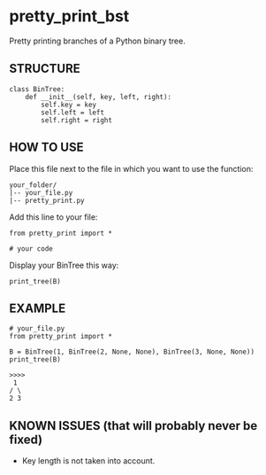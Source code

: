 # pretty_print_bst
Pretty printing branches of a Python binary tree.

## STRUCTURE

```
class BinTree:
    def __init__(self, key, left, right):
        self.key = key
        self.left = left
        self.right = right
```

## HOW TO USE
Place this file next to the file in which you want to use the function:
```
your_folder/
|-- your_file.py
|-- pretty_print.py
```
Add this line to your file:
```
from pretty_print import *

# your code
```
Display your BinTree this way:
```
print_tree(B)
```

## EXAMPLE
```
# your_file.py
from pretty_print import *

B = BinTree(1, BinTree(2, None, None), BinTree(3, None, None))
print_tree(B)

>>>>
 1
/ \
2 3
```

## KNOWN ISSUES (that will probably never be fixed)
* Key length is not taken into account.

